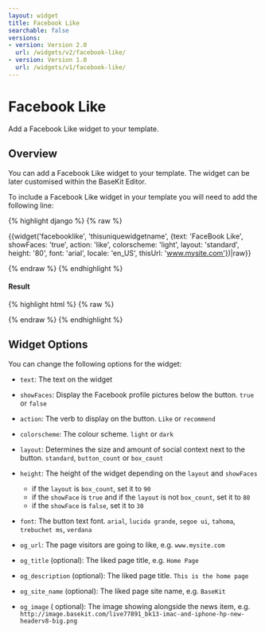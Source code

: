 ```yaml
---
layout: widget
title: Facebook Like
searchable: false
versions:
- version: Version 2.0
  url: /widgets/v2/facebook-like/
- version: Version 1.0
  url: /widgets/v1/facebook-like/
---
```


# Facebook Like

Add a Facebook Like widget to your template.

## Overview

You can add a Facebook Like widget to your template. The widget can be later customised within the BaseKit Editor.

To include a Facebook Like widget in your template you will need to add the following line:

{% highlight django %}
{% raw %}

  {{widget('facebooklike', 'thisuniquewidgetname', {text: 'FaceBook Like', showFaces: 'true', action: 'like', colorscheme: 'light', layout: 'standard', height: '80', font: 'arial', locale: 'en_US', thisUrl: 'www.mysite.com'})|raw}}

{% endraw %}
{% endhighlight %}


<h4>Result</h4>
{% highlight html %}
{% raw %}

  <!-- v2 widget HTML output -->

{% endraw %}
{% endhighlight %}

## Widget Options

You can change the following options for the widget:

* ```text```: The text on the widget

* ```showFaces```: Display the Facebook profile pictures below the button. ```true``` or ```false```

* ```action```: The verb to display on the button. ```Like``` or ```recommend```

* ```colorscheme```: The colour scheme. ```light``` or ```dark```

* ```layout```: Determines the size and amount of social context next to the button.
```standard```, ```button_count``` or ```box_count```

* ```height```: The height of the widget depending on the ```layout``` and ```showFaces```

  * if the ```layout``` is ```box_count```, set it to ```90```
  * if the ```showFace``` is ```true``` and if the ```layout``` is not ```box_count```, set it to ```80```
  * if the ```showFace``` is ```false```, set it to ```30```
  
* ```font```: The button text font. ```arial```, ```lucida grande```, ```segoe ui```, ```tahoma```, ```trebuchet ms```, ```verdana```

* ```og_url```: The page visitors are going to like, e.g. ```www.mysite.com```

* ```og_title``` (optional): The liked page title, e.g. ```Home Page```

* ```og_description``` (optional): The liked page title. ```This is the home page```

* ```og_site_name``` (optional): The liked page site name, e.g. ```BaseKit```

* ```og_image``` ( optional): The image showing alongside the news item, e.g. ```http://image.basekit.com/live77891_bk13-imac-and-iphone-hp-new-headerv8-big.png```
